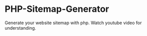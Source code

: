 # PHP-Sitemap-Generator
Generate your website sitemap with php. Watch youtube video for understanding.
